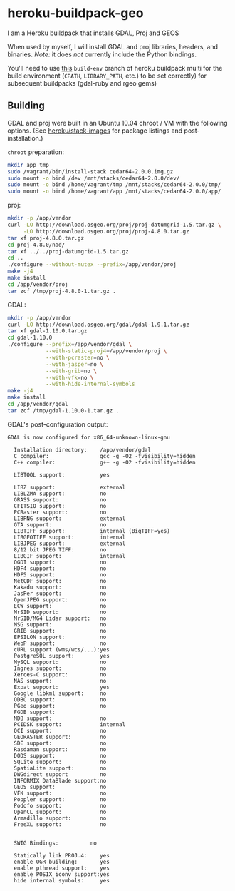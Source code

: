 # heroku-buildpack-geo

I am a Heroku buildpack that installs GDAL, Proj and GEOS

When used by myself, I will install GDAL and proj libraries, headers, and
binaries. *Note:* it does *not* currently include the Python bindings.

You'll need to use [this](https://github.com/desaperados/heroku-buildpack-multi/tree/build-env) 
`build-env` branch of heroku buildpack multi for the build environment (`CPATH`, `LIBRARY_PATH`, 
etc.) to be set correctly) for subsequent buildpacks (gdal-ruby and rgeo gems) 

## Building

GDAL and proj were built in an Ubuntu 10.04 chroot / VM with the following
options.  (See [heroku/stack-images](https://github.com/heroku/stack-images)
for package listings and post-installation.)

`chroot` preparation:

```bash
mkdir app tmp
sudo /vagrant/bin/install-stack cedar64-2.0.0.img.gz
sudo mount -o bind /dev /mnt/stacks/cedar64-2.0.0/dev/
sudo mount -o bind /home/vagrant/tmp /mnt/stacks/cedar64-2.0.0/tmp/
sudo mount -o bind /home/vagrant/app /mnt/stacks/cedar64-2.0.0/app/
```

proj:

```bash
mkdir -p /app/vendor
curl -LO http://download.osgeo.org/proj/proj-datumgrid-1.5.tar.gz \
     -LO http://download.osgeo.org/proj/proj-4.8.0.tar.gz
tar xf proj-4.8.0.tar.gz
cd proj-4.8.0/nad/
tar xf ../../proj-datumgrid-1.5.tar.gz
cd ..
./configure --without-mutex --prefix=/app/vendor/proj
make -j4
make install
cd /app/vendor/proj
tar zcf /tmp/proj-4.8.0-1.tar.gz .
```

GDAL:

```bash
mkdir -p /app/vendor
curl -LO http://download.osgeo.org/gdal/gdal-1.9.1.tar.gz
tar xf gdal-1.10.0.tar.gz
cd gdal-1.10.0
./configure --prefix=/app/vendor/gdal \
            --with-static-proj4=/app/vendor/proj \
            --with-pcraster=no \
            --with-jasper=no \
            --with-grib=no \
            --with-vfk=no \
            --with-hide-internal-symbols
make -j4
make install
cd /app/vendor/gdal
tar zcf /tmp/gdal-1.10.0-1.tar.gz .
```

GDAL's post-configuration output:

```
GDAL is now configured for x86_64-unknown-linux-gnu
 
  Installation directory:    /app/vendor/gdal
  C compiler:                gcc -g -O2 -fvisibility=hidden
  C++ compiler:              g++ -g -O2 -fvisibility=hidden
 
  LIBTOOL support:           yes
 
  LIBZ support:              external
  LIBLZMA support:           no
  GRASS support:             no
  CFITSIO support:           no
  PCRaster support:          no
  LIBPNG support:            external
  GTA support:               no
  LIBTIFF support:           internal (BigTIFF=yes)
  LIBGEOTIFF support:        internal
  LIBJPEG support:           external
  8/12 bit JPEG TIFF:        no
  LIBGIF support:            internal
  OGDI support:              no
  HDF4 support:              no
  HDF5 support:              no
  NetCDF support:            no
  Kakadu support:            no
  JasPer support:            no
  OpenJPEG support:          no
  ECW support:               no
  MrSID support:             no
  MrSID/MG4 Lidar support:   no
  MSG support:               no
  GRIB support:              no
  EPSILON support:           no
  WebP support:              no
  cURL support (wms/wcs/...):yes
  PostgreSQL support:        yes
  MySQL support:             no
  Ingres support:            no
  Xerces-C support:          no
  NAS support:               no
  Expat support:             yes
  Google libkml support:     no
  ODBC support:              no
  PGeo support:              no
  FGDB support:
  MDB support:               no
  PCIDSK support:            internal
  OCI support:               no
  GEORASTER support:         no
  SDE support:               no
  Rasdaman support:          no
  DODS support:              no
  SQLite support:            no
  SpatiaLite support:        no
  DWGdirect support          no
  INFORMIX DataBlade support:no
  GEOS support:              no
  VFK support:               no
  Poppler support:           no
  Podofo support:            no
  OpenCL support:            no
  Armadillo support:         no
  FreeXL support:            no
 
 
  SWIG Bindings:          no
 
  Statically link PROJ.4:    yes
  enable OGR building:       yes
  enable pthread support:    yes
  enable POSIX iconv support:yes
  hide internal symbols:     yes
```
